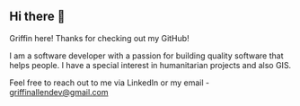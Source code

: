 ## Hi there 👋

Griffin here! Thanks for checking out my GitHub! 

I am a software developer with a passion for building quality software that helps people. I have a special interest in humanitarian projects and also GIS. 

Feel free to reach out to me via LinkedIn or my email - griffinallendev@gmail.com


<!--
**griffinallen/griffinallen** is a ✨ _special_ ✨ repository because its `README.md` (this file) appears on your GitHub profile.

Here are some ideas to get you started:

- 🔭 I’m currently working on ...
- 🌱 I’m currently learning ...
- 👯 I’m looking to collaborate on ...
- 🤔 I’m looking for help with ...
- 💬 Ask me about ...
- 📫 How to reach me: ...
- 😄 Pronouns: ...
- ⚡ Fun fact: ...
-->
